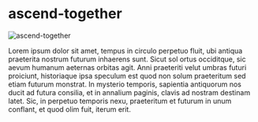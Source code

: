 # ascend-together

![ascend-together](https://cdn.discordapp.com/attachments/809727166631772161/1216292492522291280/ascend-together.png)

Lorem ipsum dolor sit amet, tempus in circulo perpetuo fluit, ubi antiqua praeterita nostrum futurum inhaerens sunt. Sicut sol ortus occiditque, sic aevum humanum aeternas orbitas agit. Anni praeteriti velut umbras futuri proiciunt, historiaque ipsa speculum est quod non solum praeteritum sed etiam futurum monstrat. In mysterio temporis, sapientia antiquorum nos ducit ad futura consilia, et in annalium paginis, clavis ad nostram destinam latet. Sic, in perpetuo temporis nexu, praeteritum et futurum in unum conflant, et quod olim fuit, iterum erit.
